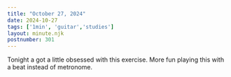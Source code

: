 ```yaml
---
title: "October 27, 2024"
date: 2024-10-27
tags: ['1min', 'guitar','studies']
layout: minute.njk
postnumber: 301
---
```

Tonight a got a little obsessed with this exercise. More fun playing this with a beat instead of metronome. 